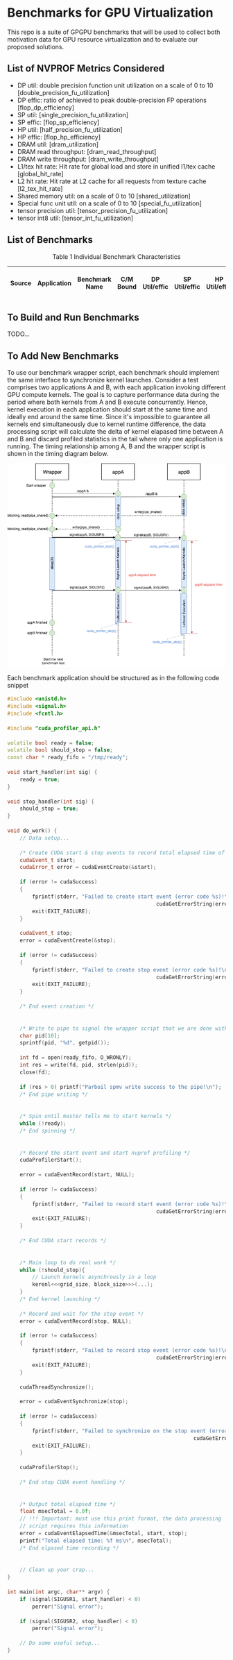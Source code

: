 # Benchmarks for GPU Virtualization 
This repo is a suite of GPGPU benchmarks that will be used to collect both motivation data for GPU resource virtualization and to evaluate our proposed solutions. 

## List of NVPROF Metrics Considered

* DP util: double precision function unit utilization on a scale of 0 to 10 [double_precision_fu_utilization]
* DP effic: ratio of achieved to peak double-precision FP operations [flop_dp_efficiency]
* SP util: [single_precision_fu_utilization]
* SP effic: [flop_sp_efficiency]
* HP util: [half_precision_fu_utilization]
* HP effic: [flop_hp_efficiency]
* DRAM util: [dram_utilization]
* DRAM read throughput: [dram_read_throughput]
* DRAM write throughput: [dram_write_throughput]
* L1/tex hit rate: Hit rate for global load and store in unified l1/tex cache [global_hit_rate]
* L2 hit rate: Hit rate at L2 cache for all requests from texture cache [l2_tex_hit_rate]
* Shared memory util: on a scale of 0 to 10 [shared_utilization]
* Special func unit util: on a scale of 0 to 10 [special_fu_utilization]
* tensor precision util: [tensor_precision_fu_utilization]
* tensor int8 util: [tensor_int_fu_utilization]


## List of Benchmarks

<p align="center">
 Table 1 Individual Benchmark Characteristics
</p>

|  Source  | Application | Benchmark Name | C/M Bound | DP Util/effic | SP Util/effic | HP Util/effic | DRAM Util | L1/tex hit rate  | L2 hit rate | Shared memory util | Special func unit util | tensor FP util | tensor int8 util | 
| ---------- | ---------- | --------- | ------ | ----- | --- | --- | --- | --- | --- | --- | --- | --- | --- |



## To Build and Run Benchmarks

TODO...

## To Add New Benchmarks
To use our benchmark wrapper script, each benchmark should implement the same interface to synchronize kernel launches. Consider a test comprises two applications A and B, with each application invoking different GPU compute kernels. The goal is to capture performance data during the period where both kernels from A and B execute concurrently. Hence, kernel execution in each application should start at the same time and ideally end around the same time. Since it's impossible to guarantee all kernels end simultaneously due to kernel runtime difference, the data processing script will calculate the delta of kernel elapased time between A and B and discard profiled statistics in the tail where only one application is running. The timing relationship among A, B and the wrapper script is shown in the timing diagram below.

![alt text](https://raw.githubusercontent.com/UofT-EcoSystem/GPU-Virtualization-Benchmarks/master/docs/wrapper_squence.png?token=AGTJ4mE9QrhHsR6V7_bMo_Whkr4ofRobks5cBWkowA%3D%3D)



Each benchmark application should be structured as in the following code snippet

```C++
#include <unistd.h>
#include <signal.h>
#include <fcntl.h>

#include "cuda_profiler_api.h"

volatile bool ready = false;
volatile bool should_stop = false;
const char * ready_fifo = "/tmp/ready"; 

void start_handler(int sig) {
    ready = true;
}

void stop_handler(int sig) {
    should_stop = true;
}

void do_work() {
    // Data setup...

    /* Create CUDA start & stop events to record total elapsed time of kernel execution */
    cudaEvent_t start;
    cudaError_t error = cudaEventCreate(&start);

    if (error != cudaSuccess)
    {   
        fprintf(stderr, "Failed to create start event (error code %s)!\n", 
                                                cudaGetErrorString(error));   
        exit(EXIT_FAILURE);
    }

    cudaEvent_t stop;
    error = cudaEventCreate(&stop);

    if (error != cudaSuccess)
    {   
        fprintf(stderr, "Failed to create stop event (error code %s)!\n", 
                                                cudaGetErrorString(error));
        exit(EXIT_FAILURE);
    }

    /* End event creation */ 
    
    
    /* Write to pipe to signal the wrapper script that we are done with data setup */
    char pid[10];
    sprintf(pid, "%d", getpid());

    int fd = open(ready_fifo, O_WRONLY);
    int res = write(fd, pid, strlen(pid));
    close(fd);

    if (res > 0) printf("Parboil spmv write success to the pipe!\n");
    /* End pipe writing */
    
    
    /* Spin until master tells me to start kernels */
    while (!ready);
    /* End spinning */
    
    
    /* Record the start event and start nvprof profiling */
    cudaProfilerStart();
    
    error = cudaEventRecord(start, NULL);

    if (error != cudaSuccess)
    {
        fprintf(stderr, "Failed to record start event (error code %s)!\n", 
                                                cudaGetErrorString(error));
        exit(EXIT_FAILURE);
    }
    
    /* End CUDA start records */
    
    
    /* Main loop to do real work */
    while (!should_stop){ 
        // Launch kernels asynchrously in a loop
        kerenl<<<grid_size, block_size>>>(...);    
    }
    /* End kernel launching */
    
    /* Record and wait for the stop event */
    error = cudaEventRecord(stop, NULL);

    if (error != cudaSuccess)
    {
        fprintf(stderr, "Failed to record stop event (error code %s)!\n", 
                                                cudaGetErrorString(error));
        exit(EXIT_FAILURE);
    }
    
    cudaThreadSynchronize();

    error = cudaEventSynchronize(stop);

    if (error != cudaSuccess)
    {
        fprintf(stderr, "Failed to synchronize on the stop event (error code %s)!\n", 
                                                            cudaGetErrorString(error));
        exit(EXIT_FAILURE);
    }
    
    cudaProfilerStop();
    
    /* End stop CUDA event handling */
    
    
    /* Output total elapsed time */
    float msecTotal = 0.0f;
    // !!! Important: must use this print format, the data processing 
    // script requires this information 
    error = cudaEventElapsedTime(&msecTotal, start, stop);
    printf("Total elapsed time: %f ms\n", msecTotal);
    /* End elpased time recording */


    // Clean up your crap...
}

int main(int argc, char** argv) {
    if (signal(SIGUSR1, start_handler) < 0)
        perror("Signal error");

    if (signal(SIGUSR2, stop_handler) < 0)
        perror("Signal error");

    // Do some useful setup...
}

```
